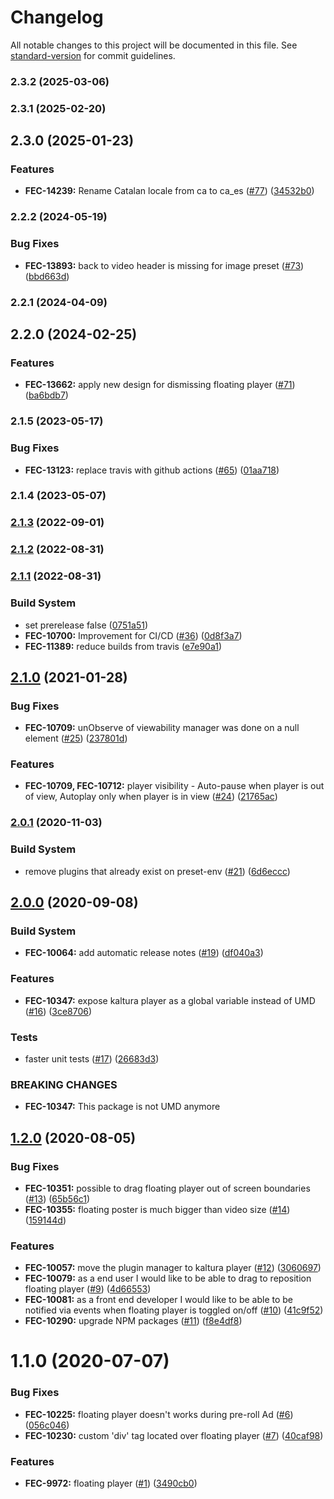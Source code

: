 # Changelog

All notable changes to this project will be documented in this file. See [standard-version](https://github.com/conventional-changelog/standard-version) for commit guidelines.

### 2.3.2 (2025-03-06)



### 2.3.1 (2025-02-20)



## 2.3.0 (2025-01-23)


### Features

* **FEC-14239:** Rename Catalan locale from ca to ca_es ([#77](https://github.com/kaltura/playkit-js-visibility/issues/77)) ([34532b0](https://github.com/kaltura/playkit-js-visibility/commit/34532b0))



### 2.2.2 (2024-05-19)


### Bug Fixes

* **FEC-13893:** back to video header is missing for image preset ([#73](https://github.com/kaltura/playkit-js-visibility/issues/73)) ([bbd663d](https://github.com/kaltura/playkit-js-visibility/commit/bbd663d))



### 2.2.1 (2024-04-09)



## 2.2.0 (2024-02-25)


### Features

* **FEC-13662:** apply new design for dismissing floating player ([#71](https://github.com/kaltura/playkit-js-visibility/issues/71)) ([ba6bdb7](https://github.com/kaltura/playkit-js-visibility/commit/ba6bdb7))



### 2.1.5 (2023-05-17)


### Bug Fixes

* **FEC-13123:** replace travis with github actions ([#65](https://github.com/kaltura/playkit-js-visibility/issues/65)) ([01aa718](https://github.com/kaltura/playkit-js-visibility/commit/01aa718))



### 2.1.4 (2023-05-07)



### [2.1.3](https://github.com/kaltura/playkit-js-visibility/compare/v2.1.2...v2.1.3) (2022-09-01)



### [2.1.2](https://github.com/kaltura/playkit-js-visibility/compare/v2.1.1...v2.1.2) (2022-08-31)



### [2.1.1](https://github.com/kaltura/playkit-js-visibility/compare/v2.1.0...v2.1.1) (2022-08-31)


### Build System

* set prerelease false ([0751a51](https://github.com/kaltura/playkit-js-visibility/commit/0751a51))
* **FEC-10700:** Improvement for CI/CD ([#36](https://github.com/kaltura/playkit-js-visibility/issues/36)) ([0d8f3a7](https://github.com/kaltura/playkit-js-visibility/commit/0d8f3a7))
* **FEC-11389:** reduce builds from travis ([e7e90a1](https://github.com/kaltura/playkit-js-visibility/commit/e7e90a1))



## [2.1.0](https://github.com/kaltura/playkit-js-visibility/compare/v2.0.1...v2.1.0) (2021-01-28)


### Bug Fixes

* **FEC-10709:** unObserve of viewability manager was done on a null element ([#25](https://github.com/kaltura/playkit-js-visibility/issues/25)) ([237801d](https://github.com/kaltura/playkit-js-visibility/commit/237801d))


### Features

* **FEC-10709, FEC-10712:** player visibility - Auto-pause when player is out of view, Autoplay only when player is in view ([#24](https://github.com/kaltura/playkit-js-visibility/issues/24)) ([21765ac](https://github.com/kaltura/playkit-js-visibility/commit/21765ac))



### [2.0.1](https://github.com/kaltura/playkit-js-visibility/compare/v2.0.0...v2.0.1) (2020-11-03)


### Build System

* remove plugins that already exist on preset-env ([#21](https://github.com/kaltura/playkit-js-visibility/issues/21)) ([6d6eccc](https://github.com/kaltura/playkit-js-visibility/commit/6d6eccc))



## [2.0.0](https://github.com/kaltura/playkit-js-visibility/compare/v1.2.0...v2.0.0) (2020-09-08)


### Build System

* **FEC-10064:** add automatic release notes ([#19](https://github.com/kaltura/playkit-js-visibility/issues/19)) ([df040a3](https://github.com/kaltura/playkit-js-visibility/commit/df040a3))


### Features

* **FEC-10347:** expose kaltura player as a global variable instead of UMD ([#16](https://github.com/kaltura/playkit-js-visibility/issues/16)) ([3ce8706](https://github.com/kaltura/playkit-js-visibility/commit/3ce8706))


### Tests

* faster unit tests ([#17](https://github.com/kaltura/playkit-js-visibility/issues/17)) ([26683d3](https://github.com/kaltura/playkit-js-visibility/commit/26683d3))


### BREAKING CHANGES

* **FEC-10347:** This package is not UMD anymore



## [1.2.0](https://github.com/kaltura/playkit-js-visibility/compare/v1.1.0...v1.2.0) (2020-08-05)


### Bug Fixes

* **FEC-10351:** possible to drag floating player out of screen boundaries ([#13](https://github.com/kaltura/playkit-js-visibility/issues/13)) ([65b56c1](https://github.com/kaltura/playkit-js-visibility/commit/65b56c1))
* **FEC-10355:** floating poster is much bigger than video size ([#14](https://github.com/kaltura/playkit-js-visibility/issues/14)) ([159144d](https://github.com/kaltura/playkit-js-visibility/commit/159144d))


### Features

* **FEC-10057:** move the plugin manager to kaltura player ([#12](https://github.com/kaltura/playkit-js-visibility/issues/12)) ([3060697](https://github.com/kaltura/playkit-js-visibility/commit/3060697))
* **FEC-10079:** as a end user I would like to be able to drag to reposition floating player ([#9](https://github.com/kaltura/playkit-js-visibility/issues/9)) ([4d66553](https://github.com/kaltura/playkit-js-visibility/commit/4d66553))
* **FEC-10081:** as a front end developer I would like to be able to be notified via events when floating player is toggled on/off ([#10](https://github.com/kaltura/playkit-js-visibility/issues/10)) ([41c9f52](https://github.com/kaltura/playkit-js-visibility/commit/41c9f52))
* **FEC-10290:** upgrade NPM packages ([#11](https://github.com/kaltura/playkit-js-visibility/issues/11)) ([f8e4df8](https://github.com/kaltura/playkit-js-visibility/commit/f8e4df8))



<a name="1.1.0"></a>
# 1.1.0 (2020-07-07)


### Bug Fixes

* **FEC-10225:** floating player doesn't works during pre-roll Ad ([#6](https://github.com/kaltura/playkit-js-visibility/issues/6)) ([056c046](https://github.com/kaltura/playkit-js-visibility/commit/056c046))
* **FEC-10230:** custom 'div' tag located over floating player ([#7](https://github.com/kaltura/playkit-js-visibility/issues/7)) ([40caf98](https://github.com/kaltura/playkit-js-visibility/commit/40caf98))


### Features

* **FEC-9972:** floating player ([#1](https://github.com/kaltura/playkit-js-visibility/issues/1)) ([3490cb0](https://github.com/kaltura/playkit-js-visibility/commit/3490cb0))
